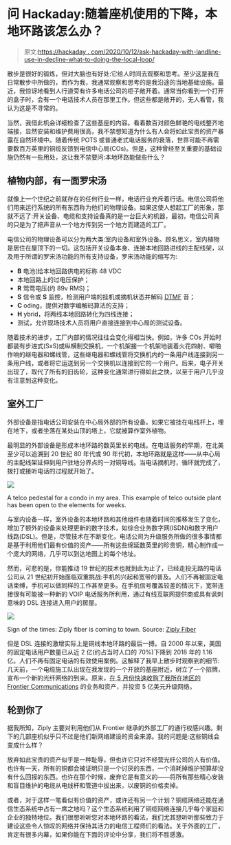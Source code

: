 # 问 Hackaday:随着座机使用的下降，本地环路该怎么办？

> 原文:[https://hackaday . com/2020/10/12/ask-hackaday-with-landline-use-in-decline-what-to-doing-the-local-loop/](https://hackaday.com/2020/10/12/ask-hackaday-with-landline-use-in-decline-whats-to-be-done-with-the-local-loop/)

散步是很好的锻炼，但对大脑也有好处:它给人时间去观察和思考。至少这是我在日常散步中所做的，而作为我，我通常观察和思考的是我沿途的当地基础设施。最近，我惊讶地看到人行道旁有许多电话公司的柜子敞开着。通常当你看到一个打开的盒子时，会有一个电话技术人员在那里工作。但这些都是敞开的，无人看管，我认为这是不寻常的。

当然，我借此机会详细检查了这些基座的内容。看着数百对颜色鲜艳的电线整齐地端接，显然安装和维护费用很高，我不禁想知道为什么有人会将如此宝贵的资产暴露在自然环境中。随着传统 POTS 或普通老式电话服务的衰落，世界可能不再需要数百万英里的铜缆反馈到电信中心局(COs)。但是，这种曾经至关重要的基础设施仍然有一些用处，这让我不禁要问:本地环路能做些什么？

## 植物内部，有一面罗宋汤

就像上一个世纪之前就存在的任何行业一样，电话行业充斥着行话。电信公司将他们用来运行系统的所有东西称为他们的物理设备。如果这使人想起工厂的形象，那就不远了:开关设备、电缆和支持设备真的是一台巨大的机器，最初，电信公司真的只是为了把声音从一个地方传到另一个地方而建造的工厂。

电信公司的物理设备可以分为两大类:室内设备和室外设备。顾名思义，室内植物是居住在屋顶下的一切。这包括开关设备本身、连接本地回路进线的主配线架，以及用于所谓的罗宋汤功能的所有支持设备，罗宋汤功能的缩写为:

*   **B** 电池(给本地回路供电的标称 48 VDC
*   本地回路上的过电压保护；
*   **R** 莺莺电压(约 89v RMS)；
*   **S** 信令或 **S** 监控，检测用户端的挂机或摘机状态并解码 [DTMF](https://hackaday.com/2017/09/05/in-band-signaling-dual-tone-multifrequency-dialing/) 音；
*   **C** oding，提供对数字编解码算法的支持；
*   **H** ybrid，将两线本地回路转化为四线连接；
*   测试，允许现场技术人员将用户直接连接到中心局的测试设备。

随着技术的进步，工厂内部的情况往往会变化得相当快。例如，许多 COs 开始时都装有步进式(SxS)或纵横制交换机，一个机架接一个机架地装着火花四射、噼啪作响的继电器和螺线管，这些继电器和螺线管将交换机内的一条用户线连接到另一条用户线，或者将它运送到另一个交换机以连接到它的一个用户。后来，电子开关出现了，取代了所有的旧齿轮，这种变化通常进行得如此之快，以至于用户几乎没有注意到这种变化。

## 室外工厂

外部设备是指电话公司安装在中心局外部的所有设备。如果它被挂在电线杆上，埋在地下，或者坐落在某处山顶的塔上，它就被算作室外植物。

最明显的外部设备是形成本地环路的数英里长的电线。在电话服务的早期，在北美至少可以追溯到 20 世纪 80 年代或 90 年代初，本地环路就是这样——从中心局的主配线架延伸到用户驻地分界点的一对铜导线。当电话摘机时，循环就完成了，拨打或接听电话的过程就开始了。

[![](../Images/424561fb1de2a9262fee4c29247fc3ea.png)](https://hackaday.com/wp-content/uploads/2020/09/telco_pedestal.jpg)

A telco pedestal for a condo in my area. This example of telco outside plant has been open to the elements for weeks.

与室内设备一样，室外设备的本地环路和其他组件也随着时间的推移发生了变化，增加了额外的设备来处理更新的数字技术，如综合业务数字网(ISDN)和数字用户线路(DSL)。但是，尽管技术在不断变化，电话公司为升级服务所做的很多事情都是基于利用他们最有价值的资产——所有这些绵延数英里的珍贵铜，精心制作成一个庞大的网络，几乎可以到达地图上的每个地址。

然而，可悲的是，你能推动 19 世纪的技术也就到此为止了，已经走投无路的电话公司从 21 世纪初开始面临双重挑战:手机的兴起和宽带的普及。人们不再被固定电话束缚，手机可以做同样的工作甚至更多。在手机信号覆盖较差的情况下，宽带连接很有可能被一种新的 VOIP 电话服务所利用，通过有线互联网提供商或具有讽刺意味的 DSL 连接进入用户的房屋。

[![](../Images/06a6c3259df97182c7a9f0c68c16bde0.png)](https://hackaday.com/wp-content/uploads/2020/09/ziply.jpg)

Sign of the times: Ziply fiber is coming to town. Source: [Ziply Fiber](https://get.ziplyfiber.com/)

但是 DSL 连接的激增实际上是铜线本地环路的最后一搏。自 2000 年以来，美国的固定电话用户数量已从近 2 亿(约占当时人口的 70%)下降到 2018 年的 1.16 亿。人们不再有固定电话的有效使用案例。这解释了我早上散步时观察到的细节:几天前，一个电缆施工队出现在我发现的一个开放的基座附近，树立了一个招牌，宣布一个新的光纤网络的到来。原来，[在 5 月份快速收购了我所在地区的 Frontier Communications](https://www.channelpartnersonline.com/2020/05/04/ziply-fiber-takes-over-frontier-communications-northwest-operations/) 的业务和资产，并投资 5 亿美元升级网络。

## 轮到你了

据我所知，Ziply 主要对利用他们从 Frontier 继承的外部工厂的通行权感兴趣。剩下的几部座机似乎只不过是他们新网络建设的资金来源。我的问题是:这些铜线会变成什么样？

放弃如此宝贵的资产似乎是一种耻辱，但也许它只对不经营光纤公司的人有价值。也许有一天，所有的铜都会被证明只是一个讨厌的东西，一个消耗掉维护预算却没有什么回报的东西。也许在那个时候，废弃它是有意义的——将所有那些精心安装和盲目维护的电缆从电线杆和管道中拔出来，以废铜的价格卖掉。

或者，对于这样一笔看似有价值的资产，或许还有另一个计划？铜缆网络还能在通信生态系统中占有一席之地吗？这个生态系统利用了铜缆网络连接几乎每个家庭和企业的独特地位。我们很想听听您对本地环路的看法，我们尤其想听听那些致力于建设这些令人惊叹的网络并保持其活力的电信工程师们的看法。关于外面的工厂，肯定有很多内幕，如果你能在下面的评论中分享，我们将不胜感激。